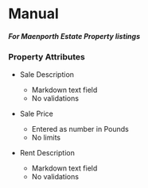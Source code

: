 Manual
======

##### *For Maenporth Estate Property listings*

### Property Attributes

- Sale Description
  - Markdown text field
  - No validations

- Sale Price
  - Entered as number in Pounds
  - No limits

- Rent Description
  - Markdown text field
  - No validations

